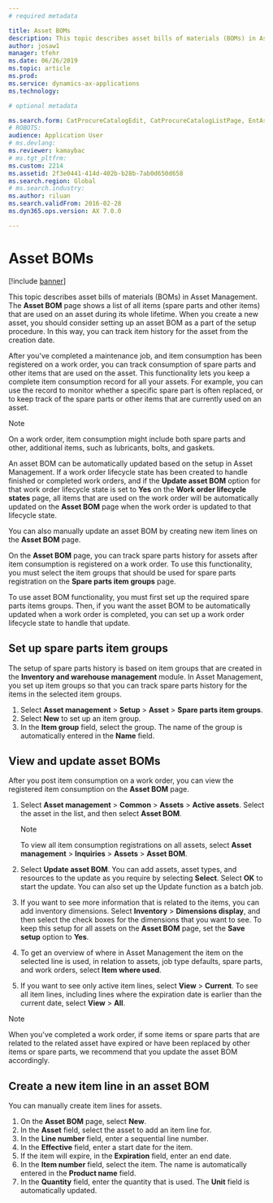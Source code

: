 ```yaml
---
# required metadata

title: Asset BOMs
description: This topic describes asset bills of materials (BOMs) in Asset Management.
author: josaw1
manager: tfehr
ms.date: 06/26/2019
ms.topic: article
ms.prod: 
ms.service: dynamics-ax-applications
ms.technology: 

# optional metadata

ms.search.form: CatProcureCatalogEdit, CatProcureCatalogListPage, EntAssetStandardSparePartsItemGroup, EntAssetObjectBOM
# ROBOTS: 
audience: Application User
# ms.devlang: 
ms.reviewer: kamaybac
# ms.tgt_pltfrm: 
ms.custom: 2214
ms.assetid: 2f3e0441-414d-402b-b28b-7ab0d650d658
ms.search.region: Global
# ms.search.industry: 
ms.author: riluan
ms.search.validFrom: 2016-02-28
ms.dyn365.ops.version: AX 7.0.0

---
```


# Asset BOMs

[!include [banner](../../includes/banner.md)]

 

This topic describes asset bills of materials (BOMs) in Asset Management. The **Asset BOM** page shows a list of all items (spare parts and other items) that are used on an asset during its whole lifetime. When you create a new asset, you should consider setting up an asset BOM as a part of the setup procedure. In this way, you can track item history for the asset from the creation date.

After you've completed a maintenance job, and item consumption has been registered on a work order, you can track consumption of spare parts and other items that are used on the asset. This functionality lets you keep a complete item consumption record for all your assets. For example, you can use the record to monitor whether a specific spare part is often replaced, or to keep track of the spare parts or other items that are currently used on an asset.

> [!NOTE]
> On a work order, item consumption might include both spare parts and other, additional items, such as lubricants, bolts, and gaskets.

An asset BOM can be automatically updated based on the setup in Asset Management. If a work order lifecycle state has been created to handle finished or completed work orders, and if the **Update asset BOM** option for that work order lifecycle state is set to **Yes** on the **Work order lifecycle states** page, all items that are used on the work order will be automatically updated on the **Asset BOM** page when the work order is updated to that lifecycle state. 


You can also manually update an asset BOM by creating new item lines on the **Asset BOM** page.

On the **Asset BOM** page, you can track spare parts history for assets after item consumption is registered on a work order. To use this functionality, you must select the item groups that should be used for spare parts registration on the **Spare parts item groups** page.

To use asset BOM functionality, you must first set up the required spare parts items groups. Then, if you want the asset BOM to be automatically updated when a work order is completed, you can set up a work order lifecycle state to handle that update. 


## Set up spare parts item groups

The setup of spare parts history is based on item groups that are created in the **Inventory and warehouse management** module. In Asset Management, you set up item groups so that you can track spare parts history for the items in the selected item groups.

1. Select **Asset management** \> **Setup** \> **Asset** \> **Spare parts item groups**.
2. Select **New** to set up an item group.
3. In the **Item group** field, select the group. The name of the group is automatically entered in the **Name** field.

## View and update asset BOMs

After you post item consumption on a work order, you can view the registered item consumption on the **Asset BOM** page.

1. Select **Asset management** \> **Common** \> **Assets** \> **Active assets**. Select the asset in the list, and then select **Asset BOM**.

    > [!NOTE]
    > To view all item consumption registrations on all assets, select **Asset management** \> **Inquiries** \> **Assets** \> **Asset BOM**.

2. Select **Update asset BOM**. You can add assets, asset types, and resources to the update as you require by selecting **Select**. Select **OK** to start the update. You can also set up the Update function as a batch job.
3. If you want to see more information that is related to the items, you can add inventory dimensions. Select **Inventory** \> **Dimensions display**, and then select the check boxes for the dimensions that you want to see. To keep this setup for all assets on the **Asset BOM** page, set the **Save setup** option to **Yes**.
4. To get an overview of where in Asset Management the item on the selected line is used, in relation to assets, job type defaults, spare parts, and work orders, select **Item where used**. 
5. If you want to see only active item lines, select **View** \> **Current**. To see all item lines, including lines where the expiration date is earlier than the current date, select **View** \> **All**.

> [!NOTE]
> When you've completed a work order, if some items or spare parts that are related to the related asset have expired or have been replaced by other items or spare parts, we recommend that you update the asset BOM accordingly.

## Create a new item line in an asset BOM

You can manually create item lines for assets.

1. On the **Asset BOM** page, select **New**.
2. In the **Asset** field, select the asset to add an item line for.
3. In the **Line number** field, enter a sequential line number.
4. In the **Effective** field, enter a start date for the item.
5. If the item will expire, in the **Expiration** field, enter an end date.
6. In the **Item number** field, select the item. The name is automatically entered in the **Product name** field.
7. In the **Quantity** field, enter the quantity that is used. The **Unit** field is automatically updated.
